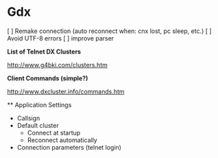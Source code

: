 # Gdx

[ ] Remake connection (auto reconnect when: cnx lost, pc sleep, etc.)
[ ] Avoid UTF-8 errors
[ ] improve parser 

**List of Telnet DX Clusters**

http://www.g4bki.com/clusters.htm

**Client Commands (simple?)**

http://www.dxcluster.info/commands.htm

** Application Settings
- Callsign
- Default cluster
	- Connect at startup
	- Reconnect automatically
- Connection parameters (telnet login)


